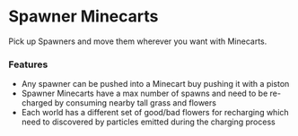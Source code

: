 # Spawner Minecarts<!--$headerTitle--><!--$pmc:delete-->

Pick up Spawners and move them wherever you want with Minecarts.<!--$pmc:headerSize-->

### Features
- Any spawner can be pushed into a Minecart buy pushing it with a piston
- Spawner Minecarts have a max number of spawns and need to be re-charged by consuming nearby tall grass and flowers
- Each world has a different set of good/bad flowers for recharging which need to discovered by particles emitted during the charging process
